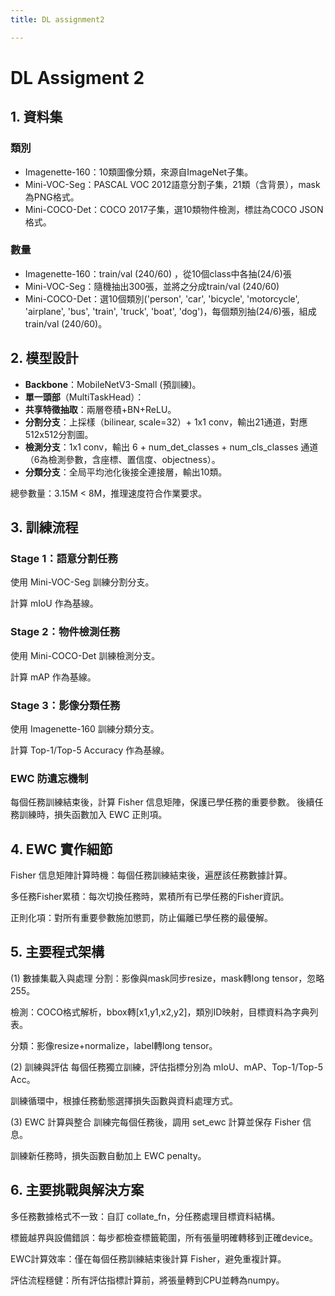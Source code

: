 ```yaml
---
title: DL assignment2

---
```


# DL Assigment 2

## 1. 資料集
### 類別
* Imagenette-160：10類圖像分類，來源自ImageNet子集。
* Mini-VOC-Seg：PASCAL VOC 2012語意分割子集，21類（含背景），mask為PNG格式。
* Mini-COCO-Det：COCO 2017子集，選10類物件檢測，標註為COCO JSON格式。

### 數量
* Imagenette-160：train/val (240/60) ，從10個class中各抽(24/6)張
* Mini-VOC-Seg：隨機抽出300張，並將之分成train/val (240/60)
* Mini-COCO-Det：選10個類別('person', 'car', 'bicycle', 'motorcycle', 'airplane', 'bus', 'train', 'truck', 'boat', 'dog')，每個類別抽(24/6)張，組成train/val (240/60)。



## 2. 模型設計
* **Backbone**：MobileNetV3-Small (預訓練)。
* **單一頭部**（MultiTaskHead）：
* **共享特徵抽取**：兩層卷積+BN+ReLU。
* **分割分支**：上採樣（bilinear, scale=32）+ 1x1 conv，輸出21通道，對應512x512分割圖。
* **檢測分支**：1x1 conv，輸出 6 + num_det_classes + num_cls_classes 通道（6為檢測參數，含座標、置信度、objectness）。
* **分類分支**：全局平均池化後接全連接層，輸出10類。

總參數量：3.15M < 8M，推理速度符合作業要求。

## 3. 訓練流程
### Stage 1：語意分割任務

使用 Mini-VOC-Seg 訓練分割分支。

計算 mIoU 作為基線。

### Stage 2：物件檢測任務

使用 Mini-COCO-Det 訓練檢測分支。

計算 mAP 作為基線。

### Stage 3：影像分類任務

使用 Imagenette-160 訓練分類分支。

計算 Top-1/Top-5 Accuracy 作為基線。

### EWC 防遺忘機制

每個任務訓練結束後，計算 Fisher 信息矩陣，保護已學任務的重要參數。
後續任務訓練時，損失函數加入 EWC 正則項。

## 4. EWC 實作細節
Fisher 信息矩陣計算時機：每個任務訓練結束後，遍歷該任務數據計算。

多任務Fisher累積：每次切換任務時，累積所有已學任務的Fisher資訊。

正則化項：對所有重要參數施加懲罰，防止偏離已學任務的最優解。

## 5. 主要程式架構
(1) 數據集載入與處理
分割：影像與mask同步resize，mask轉long tensor，忽略255。

檢測：COCO格式解析，bbox轉[x1,y1,x2,y2]，類別ID映射，目標資料為字典列表。

分類：影像resize+normalize，label轉long tensor。

(2) 訓練與評估
每個任務獨立訓練，評估指標分別為 mIoU、mAP、Top-1/Top-5 Acc。

訓練循環中，根據任務動態選擇損失函數與資料處理方式。

(3) EWC 計算與整合
訓練完每個任務後，調用 set_ewc 計算並保存 Fisher 信息。

訓練新任務時，損失函數自動加上 EWC penalty。

## 6. 主要挑戰與解決方案
多任務數據格式不一致：自訂 collate_fn，分任務處理目標資料結構。

標籤越界與設備錯誤：每步都檢查標籤範圍，所有張量明確轉移到正確device。

EWC計算效率：僅在每個任務訓練結束後計算 Fisher，避免重複計算。

評估流程穩健：所有評估指標計算前，將張量轉到CPU並轉為numpy。